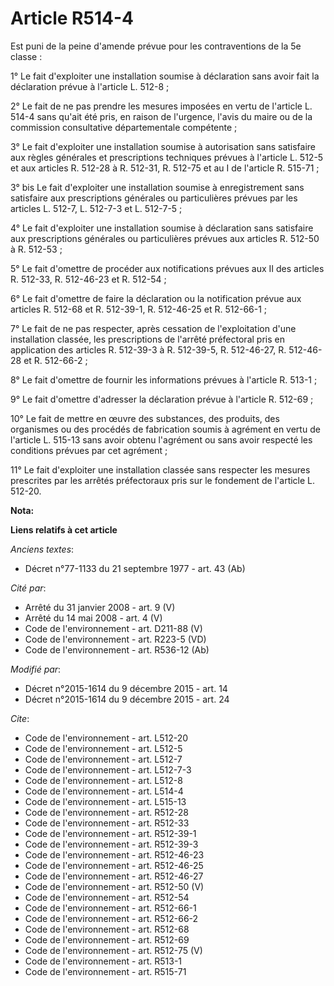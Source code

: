 # Article R514-4

Est puni de la peine d'amende prévue pour les contraventions de la 5e classe : 

1° Le fait d'exploiter une installation soumise à déclaration sans avoir fait la déclaration prévue à l'article L. 512-8 ; 

2° Le fait de ne pas prendre les mesures imposées en vertu de l'article L. 514-4 sans qu'ait été pris, en raison de
l'urgence, l'avis du maire ou de la commission consultative départementale compétente ; 

3° Le fait d'exploiter une installation soumise à autorisation sans satisfaire aux règles générales et prescriptions
techniques prévues à l'article L. 512-5 et aux articles R. 512-28 à R. 512-31, R. 512-75 et au I de l'article R. 515-71 ; 

3° bis Le fait d'exploiter une installation soumise à enregistrement sans satisfaire aux prescriptions générales ou
particulières prévues par les articles L. 512-7, L. 512-7-3 et L. 512-7-5 ; 

4° Le fait d'exploiter une installation soumise à déclaration sans satisfaire aux prescriptions générales ou particulières
prévues aux articles R. 512-50 à R. 512-53 ; 

5° Le fait d'omettre de procéder aux notifications prévues aux II des articles R. 512-33, R. 512-46-23 et R. 512-54 ; 

6° Le fait d'omettre de faire la déclaration ou la notification prévue aux articles R. 512-68 et R. 512-39-1, R. 512-46-25 et
R. 512-66-1 ; 

7° Le fait de ne pas respecter, après cessation de l'exploitation d'une installation classée, les prescriptions de l'arrêté
préfectoral pris en application des articles R. 512-39-3 à R. 512-39-5, R. 512-46-27, R. 512-46-28 et R. 512-66-2 ; 

8° Le fait d'omettre de fournir les informations prévues à l'article R. 513-1 ; 

9° Le fait d'omettre d'adresser la déclaration prévue à l'article R. 512-69 ; 

10° Le fait de mettre en œuvre des substances, des produits, des organismes ou des procédés de fabrication soumis à agrément
en vertu de l'article L. 515-13 sans avoir obtenu l'agrément ou sans avoir respecté les conditions prévues par cet
agrément ; 

11° Le fait d'exploiter une installation classée sans respecter les mesures prescrites par les arrêtés préfectoraux pris sur
le fondement de l'article L. 512-20.

**Nota:**



**Liens relatifs à cet article**

_Anciens textes_:

  - Décret n°77-1133 du 21 septembre 1977 - art. 43 (Ab)

_Cité par_:

  - Arrêté du 31 janvier 2008 - art. 9 (V)
  - Arrêté du 14 mai 2008 - art. 4 (V)
  - Code de l'environnement - art. D211-88 (V)
  - Code de l'environnement - art. R223-5 (VD)
  - Code de l'environnement - art. R536-12 (Ab)

_Modifié par_:

  - Décret n°2015-1614 du 9 décembre 2015 - art. 14
  - Décret n°2015-1614 du 9 décembre 2015 - art. 24

_Cite_:

  - Code de l'environnement - art. L512-20
  - Code de l'environnement - art. L512-5
  - Code de l'environnement - art. L512-7
  - Code de l'environnement - art. L512-7-3
  - Code de l'environnement - art. L512-8
  - Code de l'environnement - art. L514-4
  - Code de l'environnement - art. L515-13
  - Code de l'environnement - art. R512-28
  - Code de l'environnement - art. R512-33
  - Code de l'environnement - art. R512-39-1
  - Code de l'environnement - art. R512-39-3
  - Code de l'environnement - art. R512-46-23
  - Code de l'environnement - art. R512-46-25
  - Code de l'environnement - art. R512-46-27
  - Code de l'environnement - art. R512-50 (V)
  - Code de l'environnement - art. R512-54
  - Code de l'environnement - art. R512-66-1
  - Code de l'environnement - art. R512-66-2
  - Code de l'environnement - art. R512-68
  - Code de l'environnement - art. R512-69
  - Code de l'environnement - art. R512-75 (V)
  - Code de l'environnement - art. R513-1
  - Code de l'environnement - art. R515-71
